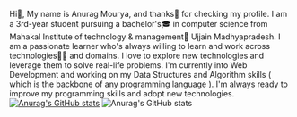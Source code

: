 Hi👋, My name is Anurag Mourya, and thanks🙏 for checking my profile. I am a 3rd-year student pursuing a bachelor's🎓 in computer science from Mahakal Institute of technology & management🏢 Ujjain Madhyapradesh. I am a passionate learner who's always willing to learn and work across technologies👩‍💻 and domains. I love to explore new technologies and leverage them to solve real-life problems. I'm currently into Web Development and working on my Data Structures and Algorithm skills ( which is the backbone of any programming language ). I'm always ready to improve my programming skills and adopt new technologies.
[![Anurag's GitHub stats](https://github-readme-stats.vercel.app/api?username=Anuragmourya975)](https://github.com/Anuragmourya975/github-readme-stats)
![Anurag's GitHub stats](https://github-readme-stats.vercel.app/api?username=anuraghazra&count_private=true)


